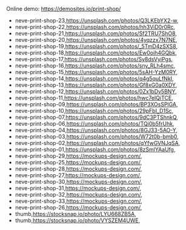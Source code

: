 Online demo: https://demosites.io/print-shop/




- neve-print-shop-23,https://unsplash.com/photos/Q3LKEbYX2-w,
- neve-print-shop-22,https://unsplash.com/photos/hh3ViD0r0Rc,
- neve-print-shop-21,https://unsplash.com/photos/Sf2TRU7ShO8,
- neve-print-shop-20,https://unsplash.com/photos/4yqzzx7N7NE,
- neve-print-shop-19,https://unsplash.com/photos/_5TmD4zSXS8,
- neve-print-shop-18,https://unsplash.com/photos/Ew0oih4GQbk,
- neve-print-shop-17,https://unsplash.com/photos/Sy8dsVyiPgs,
- neve-print-shop-16,https://unsplash.com/photos/sny_RLh4smc,
- neve-print-shop-15,https://unsplash.com/photos/5sAH-YzM0RY,
- neve-print-shop-14,https://unsplash.com/photos/q4g5quLfNkI,
- neve-print-shop-13,https://unsplash.com/photos/Gf8xG0a0XDY,
- neve-print-shop-12,https://unsplash.com/photos/0Zx1bDv5BNY,
- neve-print-shop-11,https://unsplash.com/photos/hwc7eIQiTCE,
- neve-print-shop-09,https://unsplash.com/photos/BP3XOsSPlGA,
- neve-print-shop-10,https://unsplash.com/photos/29pFbI_D1Sc,
- neve-print-shop-07,https://unsplash.com/photos/9dC3PTShnkQ,
- neve-print-shop-06,https://unsplash.com/photos/TQi0b5frUhk,
- neve-print-shop-04,https://unsplash.com/photos/8GJ33-5AO-Y,
- neve-print-shop-03,https://unsplash.com/photos/W72t0b-bmb0,
- neve-print-shop-02,https://unsplash.com/photos/qYfwGVNJqSA,
- neve-print-shop-01,https://unsplash.com/photos/8zSmlYAaUfg,
- neve-print-shop-29,https://mockups-design.com/,
- neve-print-shop-25,https://mockups-design.com/,
- neve-print-shop-28,https://mockups-design.com/,
- neve-print-shop-27,https://mockups-design.com/,
- neve-print-shop-30,https://mockups-design.com/,
- neve-print-shop-31,https://mockups-design.com/,
- neve-print-shop-32,https://mockups-design.com/,
- neve-print-shop-33,https://mockups-design.com/,
- neve-print-shop-26,https://mockups-design.com/,
- thumb,https://stocksnap.io/photo/LYU668ZB5A,
- thumb,https://stocksnap.io/photo/VYSZEM4UWE,
